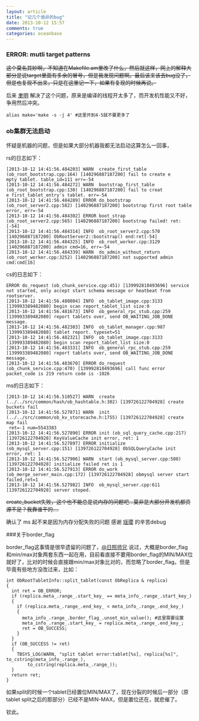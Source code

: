 ```yaml
---
layout: article
title: "记几个诡异的bug"
date: 2013-10-12 15:57
comments: true
categories: oceanbase
---
```


### ERROR: mutli target patterns

<s>这个莫名其妙啊，不知道在Makefile.am里改了什么，然后就这样，网上的解释大部分是说target里面有多余的冒号，但是我发现问题啊。最后该来该去bug没了，但是也复现不出来，只是在这里记一下，如果有复现的时候再说。</s>

  后来 [聿明](http://weibo.com/leslieyuchen "阿里聿明") 解决了这个问题，原来是编译的线程开太多了，而开发机性能又不好，争用然后冲突。
	
	alias make='make -s -j 4' #这里开到4-5就不要更多了

<!-- more -->

### ob集群无法启动

  怀疑是机器的问题，但是如果大部分机器我都无法启动这算怎么一回事，

  rs的日志如下：

	[2013-10-12 14:41:56.484203] WARN  create_first_table (ob_root_bootstrap.cpp:164) [140296887187200] fail to create e
	mpty tablet. table_id=111 err=-54
	[2013-10-12 14:41:56.484272] WARN  bootstrap_first_table (ob_root_bootstrap.cpp:130) [140296887187200] fail to creat
	e first_tablet_entry's tablet. err=-54
	[2013-10-12 14:41:56.484289] ERROR do_bootstrap (ob_root_server2.cpp:582) [140296887187200] bootstrap first root table error, err=-54
	[2013-10-12 14:41:56.484302] ERROR boot_strap (ob_root_server2.cpp:565) [140296887187200] bootstrap failed! ret: [-54]
	[2013-10-12 14:41:56.484314] INFO  ob_root_server2.cpp:570 [140296887187200] ObRootServer2::bootstrap() end:ret[-54]
	[2013-10-12 14:41:56.484325] INFO  ob_root_worker.cpp:3129 [140296887187200] admin cmd=16, err=-54
	[2013-10-12 14:41:56.484339] WARN  do_admin_without_return (ob_root_worker.cpp:3252) [140296887187200] not supported admin cmd:cmd[16]

  cs的日志如下：

	ERROR do_request (ob_chunk_service.cpp:451) [139992810493696] service not started, only accept start schema message or heatbeat from rootserver.
	[2013-10-12 14:41:56.480804] INFO  ob_tablet_image.cpp:3133 [139993389482080] begin scan report_tablet_list size:0
	[2013-10-12 14:41:56.481673] INFO  ob_general_rpc_stub.cpp:259 [139993389482080] report tablets over, send OB_WAITING_JOB_DONE message.
	[2013-10-12 14:41:56.482303] INFO  ob_tablet_manager.cpp:987 [139993389482080] tablet report. typeset=51
	[2013-10-12 14:41:56.482321] INFO  ob_tablet_image.cpp:3133 [139993389482080] begin scan report_tablet_list size:0
	[2013-10-12 14:41:56.483331] INFO  ob_general_rpc_stub.cpp:259 [139993389482080] report tablets over, send OB_WAITING_JOB_DONE message.
	[2013-10-12 14:41:56.483670] ERROR do_request (ob_chunk_service.cpp:470) [139992810493696] call func error packet_code is 219 return code is -1026

  ms的日志如下：

	[2013-10-12 14:41:56.510527] WARN  create (../../src/common/hash/ob_hashtable.h:302) [139726122704928] create buckets fail
	[2013-10-12 14:41:56.527871] WARN  init (../../src/common/ob_kv_storecache.h:1755) [139726122704928] create map fail
	 ret=-1 num=5543383
	[2013-10-12 14:41:56.527890] ERROR init (ob_sql_query_cache.cpp:217) [139726122704928] KeyValueCache init error, ret: 1
	[2013-10-12 14:41:56.527897] ERROR initialize (ob_mysql_server.cpp:151) [139726122704928] ObSQLQueryCache init error, ret: 1
	[2013-10-12 14:41:56.527906] WARN  start (ob_mysql_server.cpp:508) [139726122704928] initialize failed ret is 1
	[2013-10-12 14:41:56.527913] ERROR do_work (ob_merge_server_main.cpp:172) [139726122704928] obmysql server start failed,ret=1
	[2013-10-12 14:41:56.527982] INFO  ob_mysql_server.cpp:611 [139726122704928] server stoped.

  <s>create_bucket失败，这个也不能总是说内存的问题吧...莫非是大部分开发机都资源不足？我靠谁干的....</s>

  确认了 ms 起不来是因为内存分配失败的问题 感谢 [瑶瓔](http://www.weibo.com/u/1912538231 "瑶瓔") 的辛苦debug

###关于border_flag

  border_flag这事情是很早遗留的问题了，[@日照师兄](http://weibo.com/chuanhui85 "阿里日照") 说过，大概是border_flag和min/max对象两套东西一起在用，目前看直接不要用border_flag的MIN/MAX位就好了，比对的时候会直接跟min/max对象比对的，而忽略了border_flag。但是毕竟有些地方没改过来，比如：

	int ObRootTabletInfo::split_tablet(const ObReplica & replica)
	{
	  int ret = OB_ERROR;
	  if (replica.meta_.range_.start_key_ == meta_info_.range_.start_key_)
	  {
	    if (replica.meta_.range_.end_key_ < meta_info_.range_.end_key_)
	    {
	      meta_info_.range_.border_flag_.unset_min_value(); #这里需要设置
	      meta_info_.range_.start_key_ = replica.meta_.range_.end_key_;
	      ret = OB_SUCCESS;
	    }
	  }
	  if (OB_SUCCESS != ret)
	  {
	    TBSYS_LOG(WARN, "split tablet error:tablet[%s], replica[%s]", to_cstring(meta_info_.range_),
	        to_cstring(replica.meta_.range_));
	  }
	  return ret;
	}
	
  如果split的时候一个tablet已经置位MIN/MAX了，现在分裂的时候后一部分（原tablet split之后的那部分）已经不是MIN-MAX，但是置位还在，就悲催了。

  钦此。
